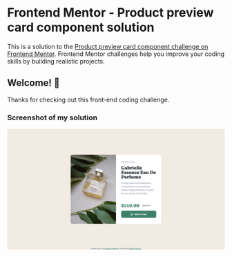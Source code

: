 # Frontend Mentor - Product preview card component solution

This is a solution to the [Product preview card component challenge on Frontend Mentor](https://www.frontendmentor.io/challenges/product-preview-card-component-GO7UmttRfa). Frontend Mentor challenges help you improve your coding skills by building realistic projects.

## Welcome! 👋

Thanks for checking out this front-end coding challenge.

### Screenshot of my solution

![](./bfmc-product-preview-card-component.png)
